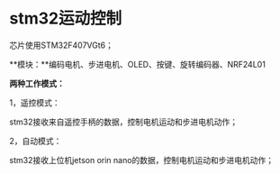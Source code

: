 # stm32运动控制

芯片使用STM32F407VGt6；

**模块：**编码电机、步进电机、OLED、按键、旋转编码器、NRF24L01

**两种工作模式：**

1，遥控模式：

stm32接收来自遥控手柄的数据，控制电机运动和步进电机动作；

2，自动模式：

stm32接收上位机jetson orin nano的数据，控制电机运动和步进电机动作；
